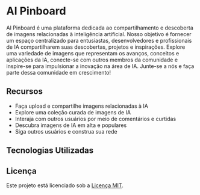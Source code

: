 # AI Pinboard

AI Pinboard é uma plataforma dedicada ao compartilhamento e descoberta de imagens relacionadas à inteligência artificial. Nosso objetivo é fornecer um espaço centralizado para entusiastas, desenvolvedores e profissionais de IA compartilharem suas descobertas, projetos e inspirações. Explore uma variedade de imagens que representam os avanços, conceitos e aplicações da IA, conecte-se com outros membros da comunidade e inspire-se para impulsionar a inovação na área de IA. Junte-se a nós e faça parte dessa comunidade em crescimento!

## Recursos

- Faça upload e compartilhe imagens relacionadas à IA
- Explore uma coleção curada de imagens de IA
- Interaja com outros usuários por meio de comentários e curtidas
- Descubra imagens de IA em alta e populares
- Siga outros usuários e construa sua rede

## Tecnologias Utilizadas


## Licença

Este projeto está licenciado sob a [Licença MIT](LICENSE).